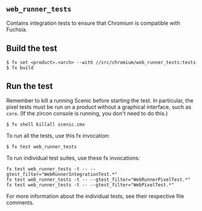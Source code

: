 ## `web_runner_tests`

Contains integration tests to ensure that Chromium is compatible with Fuchsia.

## Build the test

```shell
$ fx set <product>.<arch> --with //src/chromium/web_runner_tests:tests
$ fx build
```

## Run the test

Remember to kill a running Scenic before starting the test. In particular, the pixel tests must be
run on a product without a graphical interface, such as `core`.
(If the zircon console is running, you don't need to do this.)

```shell
$ fx shell killall scenic.cmx
```

To run all the tests, use this fx invocation:

```shell
$ fx test web_runner_tests
```

To run individual test suites, use these fx invocations:

```shell
fx test web_runner_tests -t -- --gtest_filter="WebRunnerIntegrationTest.*"
fx test web_runner_tests -t -- --gtest_filter="WebRunnerPixelTest.*"
fx test web_runner_tests -t -- --gtest_filter="WebPixelTest.*"
```

For more information about the individual tests, see their respective file
comments.